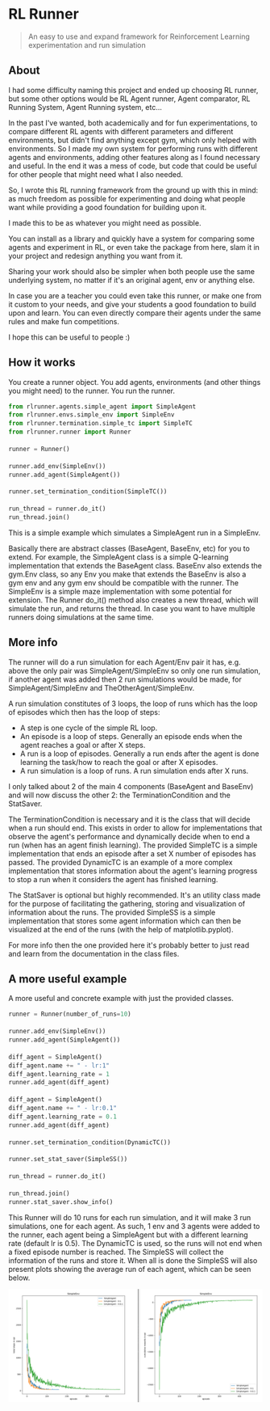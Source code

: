 # RL Runner

> An easy to use and expand framework for Reinforcement Learning experimentation and run simulation

## About

I had some difficulty naming this project and ended up choosing RL runner, but some other options would be RL Agent runner, Agent comparator, RL Running System, Agent Running system, etc...

In the past I've wanted, both academically and for fun experimentations, to compare different RL agents with different parameters and different environments, but didn't find anything except gym, which only helped with environments. So I made my own system for performing runs with different agents and environments, adding other features along as I found necessary and useful. In the end it was a mess of code, but code that could be useful for other people that might need what I also needed. 

So, I wrote this RL running framework from the ground up with this in mind: as much freedom as possible for experimenting and doing what people want while providing a good foundation for building upon it.

I made this to be as whatever you might need as possible.

You can install as a library and quickly have a system for comparing some agents and experiment in RL, 
or even take the package from here, slam it in your project and redesign anything you want from it.

Sharing your work should also be simpler when both people use the same underlying system, no matter if it's an original agent, env or anything else.

In case you are a teacher you could even take this runner, or make one from it custom to your needs, and give your students a good foundation to build upon and learn. You can even directly compare their agents under the same rules and make fun competitions.

I hope this can be useful to people :)

## How it works

You create a runner object. You add agents, environments (and other things you might need) to the runner. You run the runner.

```python
from rlrunner.agents.simple_agent import SimpleAgent
from rlrunner.envs.simple_env import SimpleEnv
from rlrunner.termination.simple_tc import SimpleTC
from rlrunner.runner import Runner

runner = Runner()

runner.add_env(SimpleEnv())
runner.add_agent(SimpleAgent())

runner.set_termination_condition(SimpleTC())

run_thread = runner.do_it()
run_thread.join()
```

This is a simple example which simulates a SimpleAgent run in a SimpleEnv.

Basically there are abstract classes (BaseAgent, BaseEnv, etc) for you to extend.
For example, the SimpleAgent class is a simple Q-learning implementation that extends the BaseAgent class.
BaseEnv also extends the gym.Env class, so any Env you make that extends the BaseEnv is also a gym env and any gym env should be compatible with the runner.
The SimpleEnv is a simple maze implementation with some potential for extension.
The Runner do_it() method also creates a new thread, which will simulate the run, and returns the thread. In case you want to have multiple runners doing simulations at the same time.

## More info

The runner will do a run simulation for each Agent/Env pair it has, e.g. above the only pair was SimpleAgent/SimpleEnv so only one run simulation, if another agent was added then 2 run simulations would be made, for SimpleAgent/SimpleEnv and TheOtherAgent/SimpleEnv.

A run simulation constitutes of 3 loops, the loop of runs which has the loop of episodes which then has the loop of steps:
* A step is one cycle of the simple RL loop.
* An episode is a loop of steps. Generally an episode ends when the agent reaches a goal or after X steps.
* A run is a loop of episodes. Generally a run ends after the agent is done learning the task/how to reach the goal or after X episodes.
* A run simulation is a loop of runs. A run simulation ends after X runs.

I only talked about 2 of the main 4 components (BaseAgent and BaseEnv) and will now discuss the other 2: the TerminationCondition and the StatSaver.

The TerminationCondition is necessary and it is the class that will decide when a run should end. This exists in order to allow for implementations that observe the agent's performance and dynamically decide when to end a run (when has an agent finish learning). The provided SimpleTC is a simple implementation that ends an episode after a set X number of episodes has passed. The provided DynamicTC is an example of a more complex implementation that stores information about the agent's learning progress to stop a run when it considers the agent has finished learning.

The StatSaver is optional but highly recommended. It's an utility class made for the purpose of facilitating the gathering, storing and visualization of information about the runs. The provided SimpleSS is a simple implementation that stores some agent information which can then be visualized at the end of the runs (with the help of matplotlib.pyplot).

For more info then the one provided here it's probably better to just read and learn from the documentation in the class files.

## A more useful example
A more useful and concrete example with just the provided classes.

```python
runner = Runner(number_of_runs=10)

runner.add_env(SimpleEnv())
runner.add_agent(SimpleAgent())

diff_agent = SimpleAgent()
diff_agent.name += " - lr:1"
diff_agent.learning_rate = 1
runner.add_agent(diff_agent)

diff_agent = SimpleAgent()
diff_agent.name += " - lr:0.1"
diff_agent.learning_rate = 0.1
runner.add_agent(diff_agent)

runner.set_termination_condition(DynamicTC())

runner.set_stat_saver(SimpleSS())

run_thread = runner.do_it()

run_thread.join()
runner.stat_saver.show_info()
```

This Runner will do 10 runs for each run simulation, and it will make 3 run simulations, one for each agent.
As such, 1 env and 3 agents were added to the runner, each agent being a SimpleAgent but with a different learning rate (default lr is 0.5).
The DynamicTC is used, so the runs will not end when a fixed episode number is reached.
The SimpleSS will collect the information of the runs and store it.
When all is done the SimpleSS will also present plots showing the average run of each agent, which can be seen below.

![Example Plots](example.PNG)
